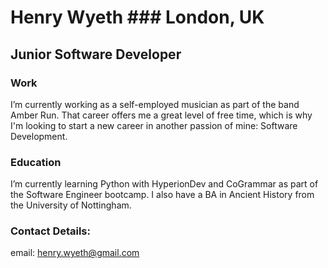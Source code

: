 # Henry Wyeth     ### London, UK
## Junior Software Developer


### Work
I’m currently working as a self-employed musician as part of the band Amber Run. That career offers me a great level of free time, which is why I'm looking to start a new career in another passion of mine: Software Development.

### Education
I’m currently learning Python with HyperionDev and CoGrammar as part of the Software Engineer bootcamp. I also have a BA in Ancient History from the University of Nottingham.

### Contact Details:
email: henry.wyeth@gmail.com

<!--
**HenryWyeth/HenryWyeth** is a ✨ _special_ ✨ repository because its `README.md` (this file) appears on your GitHub profile.


The background color is `#fffffff` for light mode and `#034694` for dark mode.


Here are some ideas to get you started:

- 🔭 I’m currently working on ...
- 🌱 I’m currently learning ...
- 👯 I’m looking to collaborate on ...
- 🤔 I’m looking for help with ...
- 💬 Ask me about ...
- 📫 How to reach me: ...
- 😄 Pronouns: ...
- ⚡ Fun fact: ...
-->
